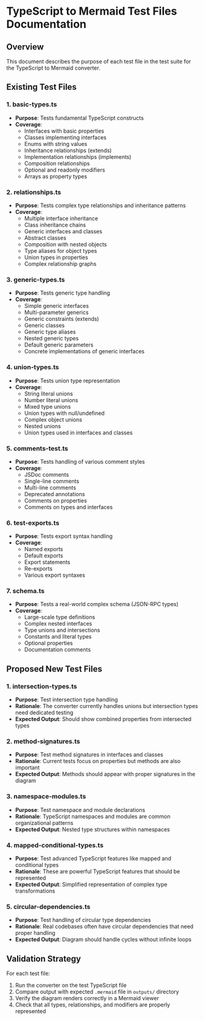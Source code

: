 # TypeScript to Mermaid Test Files Documentation

## Overview
This document describes the purpose of each test file in the test suite for the TypeScript to Mermaid converter.

## Existing Test Files

### 1. **basic-types.ts**
- **Purpose**: Tests fundamental TypeScript constructs
- **Coverage**: 
  - Interfaces with basic properties
  - Classes implementing interfaces
  - Enums with string values
  - Inheritance relationships (extends)
  - Implementation relationships (implements)
  - Composition relationships
  - Optional and readonly modifiers
  - Arrays as property types

### 2. **relationships.ts**
- **Purpose**: Tests complex type relationships and inheritance patterns
- **Coverage**:
  - Multiple interface inheritance
  - Class inheritance chains
  - Generic interfaces and classes
  - Abstract classes
  - Composition with nested objects
  - Type aliases for object types
  - Union types in properties
  - Complex relationship graphs

### 3. **generic-types.ts**
- **Purpose**: Tests generic type handling
- **Coverage**:
  - Simple generic interfaces
  - Multi-parameter generics
  - Generic constraints (extends)
  - Generic classes
  - Generic type aliases
  - Nested generic types
  - Default generic parameters
  - Concrete implementations of generic interfaces

### 4. **union-types.ts**
- **Purpose**: Tests union type representation
- **Coverage**:
  - String literal unions
  - Number literal unions
  - Mixed type unions
  - Union types with null/undefined
  - Complex object unions
  - Nested unions
  - Union types used in interfaces and classes

### 5. **comments-test.ts**
- **Purpose**: Tests handling of various comment styles
- **Coverage**:
  - JSDoc comments
  - Single-line comments
  - Multi-line comments
  - Deprecated annotations
  - Comments on properties
  - Comments on types and interfaces

### 6. **test-exports.ts**
- **Purpose**: Tests export syntax handling
- **Coverage**:
  - Named exports
  - Default exports
  - Export statements
  - Re-exports
  - Various export syntaxes

### 7. **schema.ts**
- **Purpose**: Tests a real-world complex schema (JSON-RPC types)
- **Coverage**:
  - Large-scale type definitions
  - Complex nested interfaces
  - Type unions and intersections
  - Constants and literal types
  - Optional properties
  - Documentation comments

## Proposed New Test Files

### 1. **intersection-types.ts**
- **Purpose**: Test intersection type handling
- **Rationale**: The converter currently handles unions but intersection types need dedicated testing
- **Expected Output**: Should show combined properties from intersected types

### 2. **method-signatures.ts**
- **Purpose**: Test method signatures in interfaces and classes
- **Rationale**: Current tests focus on properties but methods are also important
- **Expected Output**: Methods should appear with proper signatures in the diagram

### 3. **namespace-modules.ts**
- **Purpose**: Test namespace and module declarations
- **Rationale**: TypeScript namespaces and modules are common organizational patterns
- **Expected Output**: Nested type structures within namespaces

### 4. **mapped-conditional-types.ts**
- **Purpose**: Test advanced TypeScript features like mapped and conditional types
- **Rationale**: These are powerful TypeScript features that should be represented
- **Expected Output**: Simplified representation of complex type transformations

### 5. **circular-dependencies.ts**
- **Purpose**: Test handling of circular type dependencies
- **Rationale**: Real codebases often have circular dependencies that need proper handling
- **Expected Output**: Diagram should handle cycles without infinite loops

## Validation Strategy

For each test file:
1. Run the converter on the test TypeScript file
2. Compare output with expected `.mermaid` file in `outputs/` directory
3. Verify the diagram renders correctly in a Mermaid viewer
4. Check that all types, relationships, and modifiers are properly represented